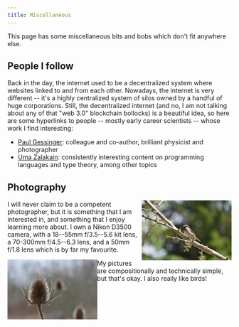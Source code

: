 ```yaml
---
title: Miscellaneous
---
```


This page has some miscellaneous bits and bobs which don't fit anywhere else.

## People I follow

Back in the day, the internet used to be a decentralized system where websites
linked to and from each other. Nowadays, the internet is very different -- it's
a highly centralized system of silos owned by a handful of huge corporations.
Still, the decentralized internet (and no, I am not talking about any of that
"web 3.0" blockchain bollocks) is a beautiful idea, so here are some hyperlinks
to people -- mostly early career scientists -- whose work I find interesting:

* [Paul Gessinger](https://paulgessinger.com/): colleague and co-author,
  brilliant physicist and photographer
* [Uma Zalakain](https://umazalakain.info/): consistently interesting content
  on programming languages and type theory, among other topics

## Photography

<img src="/images/photos/bird.jpg" class="inline-right" style="float: right; width: 40%;" />

I will never claim to be a competent photographer, but it is something that I
am interested in, and something that I enjoy learning more about. I own a Nikon
D3500 camera, with a 18--55mm f/3.5--5.6 kit lens, a 70-300mm f/4.5--6.3 lens,
and a 50mm f/1.8 lens which is by far my favourite.

<img src="/images/photos/thistle.jpg" class="inline-left" style="float: left; width: 40%;" />

My pictures are compositionally and technically simple, but that's okay. I also
really like birds!
